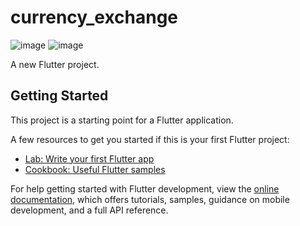 # currency_exchange
![image](https://github.com/moniruzzaman76/Currency-Exchange-App/assets/107347380/2fd46c37-e25a-4562-b31f-c3d3453a4b37)
![image](https://github.com/moniruzzaman76/Currency-Exchange-App/assets/107347380/524b3495-f840-471c-86a3-b5c31e9ca85f)







A new Flutter project.

## Getting Started

This project is a starting point for a Flutter application.

A few resources to get you started if this is your first Flutter project:

- [Lab: Write your first Flutter app](https://docs.flutter.dev/get-started/codelab)
- [Cookbook: Useful Flutter samples](https://docs.flutter.dev/cookbook)

For help getting started with Flutter development, view the
[online documentation](https://docs.flutter.dev/), which offers tutorials,
samples, guidance on mobile development, and a full API reference.
